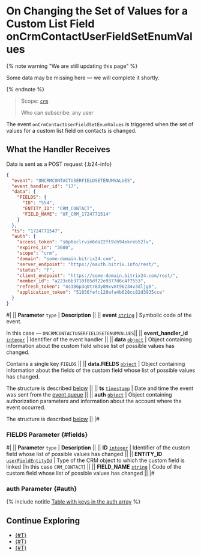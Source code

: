 # On Changing the Set of Values for a Custom List Field onCrmContactUserFieldSetEnumValues

{% note warning "We are still updating this page" %}

Some data may be missing here — we will complete it shortly.

{% endnote %}

> Scope: [`crm`](../../../scopes/permissions.md)
> 
> Who can subscribe: any user

The event `onCrmContactUserFieldSetEnumValues` is triggered when the set of values for a custom list field on contacts is changed.

## What the Handler Receives

Data is sent as a POST request {.b24-info}

```json
{
  "event": "ONCRMCONTACTUSERFIELDSETENUMVALUES",
  "event_handler_id": "17",
  "data": {
    "FIELDS": {
      "ID": "554",
      "ENTITY_ID": "CRM_CONTACT",
      "FIELD_NAME": "UF_CRM_1724771514"
    }
  },
  "ts": "1724771547",
  "auth": {
    "access_token": "s6p6eclrvim6da22ft9ch94ekreb52lv",
    "expires_in": "3600",
    "scope": "crm",
    "domain": "some-domain.bitrix24.com",
    "server_endpoint": "https://oauth.bitrix.info/rest/",
    "status": "F",
    "client_endpoint": "https://some-domain.bitrix24.com/rest/",
    "member_id": "a223c6b3710f85df22e9377d6c4f7553",
    "refresh_token": "4s386p3q0tr8dy89xvmt96234v3dljg8",
    "application_token": "51856fefc120afa4b628cc82d3935cce"
  }
}
```

#|
|| **Parameter**
`type` | **Description** ||
|| **event**
[`string`](../../../data-types.md) | Symbolic code of the event.

In this case — `ONCRMCONTACTUSERFIELDSETENUMVALUES`||
|| **event_handler_id**
[`integer`](../../../data-types.md) | Identifier of the event handler ||
|| **data**
[`object`](../../../data-types.md) | Object containing information about the custom field whose list of possible values has changed.

Contains a single key `FIELDS` ||
|| **data.FIELDS**
[`object`](../../../data-types.md) | Object containing information about the fields of the custom field whose list of possible values has changed.

The structure is described [below](#fields) ||
|| **ts**
[`timestamp`](../../../data-types.md) | Date and time the event was sent from the [event queue](../../../events/index.md) ||
|| **auth**
[`object`](../../../data-types.md) | Object containing authorization parameters and information about the account where the event occurred.

The structure is described [below](#auth) ||
|#

### FIELDS Parameter {#fields}

#|
|| **Parameter**
`type` | **Description** ||
|| **ID**
[`integer`](../../../data-types.md) | Identifier of the custom field whose list of possible values has changed ||
|| **ENTITY_ID**
[`userFieldEntityId`](../../data-types.md#object_type) | Type of the CRM object to which the custom field is linked (In this case `CRM_CONTACT`) ||
|| **FIELD_NAME**
[`string`](../../../data-types.md) | Code of the custom field whose list of possible values has changed ||
|#

### auth Parameter {#auth}

{% include notitle [Table with keys in the auth array](../../../../_includes/auth-params-in-events.md) %}

## Continue Exploring

- [{#T}](../../../events/index.md)
- [{#T}](../../../events/event-bind.md)
- [{#T}](./index.md)